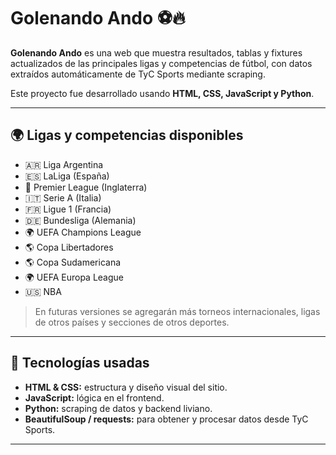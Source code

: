 # Golenando Ando ⚽🔥

**Golenando Ando** es una web que muestra resultados, tablas y fixtures actualizados de las principales ligas y competencias de fútbol, con datos extraídos automáticamente de TyC Sports mediante scraping.  

Este proyecto fue desarrollado usando **HTML, CSS, JavaScript y Python**.

---

## 🌍 Ligas y competencias disponibles

- 🇦🇷 Liga Argentina
- 🇪🇸 LaLiga (España)
- 🏴 Premier League (Inglaterra)
- 🇮🇹 Serie A (Italia)
- 🇫🇷 Ligue 1 (Francia)
- 🇩🇪 Bundesliga (Alemania)
- 🌍 UEFA Champions League
- 🌎 Copa Libertadores
- 🌎 Copa Sudamericana
- 🌍 UEFA Europa League
- 🇺🇸 NBA

> En futuras versiones se agregarán más torneos internacionales, ligas de otros países y secciones de otros deportes.

---

## 🚀 Tecnologías usadas

- **HTML & CSS:** estructura y diseño visual del sitio.
- **JavaScript:** lógica en el frontend.
- **Python:** scraping de datos y backend liviano.
- **BeautifulSoup / requests:** para obtener y procesar datos desde TyC Sports.

---
